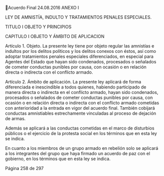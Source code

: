 Acuerdo Final 
24.08.2016 
ANEXO I 
 
LEY DE AMNISTÍA, INDULTO Y TRATAMIENTOS PENALES ESPECIALES. 
 
TITULO I 
OBJETO Y PRINCIPIOS 
 
CAPITULO I 
OBJETO Y ÁMBITO DE APLICACION 
 
 
Artículo 1. Objeto. La presente ley tiene por objeto regular las amnistías e indultos por los delitos 
políticos y los delitos conexos con éstos, así como adoptar tratamientos penales especiales 
diferenciados, en especial para Agentes del Estado que hayan sido condenados, procesados o señalados 
de cometer conductas punibles por causa, con ocasión o en relación directa o indirecta con el conflicto 
armado. 
 

Artículo 2. Ámbito de aplicación. La presente ley aplicará de forma diferenciada e inescindible a todos 
quienes,  habiendo  participado  de  manera  directa  o  indirecta  en  el  conflicto  armado,  hayan  sido 
condenados, procesados o señalados de cometer conductas punibles por causa, con ocasión o en relación 
directa o indirecta con el conflicto armado cometidas con anterioridad a la entrada en vigor del acuerdo 
final.  También  cobijará  conductas  amnistiables  estrechamente  vinculadas  al  proceso  de  dejación  de 
armas. 
 
Además  se  aplicará  a  las  conductas  cometidas  en  el  marco  de  disturbios  públicos  o  el  ejercicio  de  la 
protesta social en los términos que en esta ley se indica. 
 
En cuanto a los miembros de un grupo armado en rebelión solo se aplicará a los integrantes del grupo que 
haya firmado un acuerdo de paz con el gobierno, en los términos que en esta ley se indica. 
 

Página 258 de 297 
 

